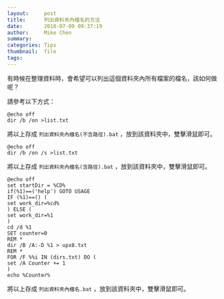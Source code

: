 ```yaml
---
layout:     post
title:      列出資料夾內檔名的方法
date:       2018-07-09 09:37:19
author:     Mike Chen
summary:    
categories: Tips
thumbnail:  file
tags:
---
```


有時候在整理資料時，會希望可以列出這個資料夾內所有檔案的檔名，該如何做呢？<br>

請參考以下方式：

```
@echo off
dir /b /on >list.txt
```

將以上存成 `列出資料夾內檔名(不含路徑).bat` ，放到該資料夾中，雙擊滑鼠即可。


```
@echo off
dir /b /on /s >list.txt
```

將以上存成 `列出資料夾內檔名(含路徑).bat` ，放到該資料夾中，雙擊滑鼠即可。


```
@echo off 
set startDir = %CD% 
if(%1)==('help') GOTO USAGE 
IF (%1)==() ( 
set work_dir=%cd% 
) ELSE ( 
set work_dir=%1 
) 
cd /d %1 
SET counter=0 
REM * 
dir /B /A:-D %1 > upx8.txt 
REM * 
FOR /F %%i IN (dirs.txt) DO ( 
set /A Counter += 1 
) 
echo %Counter% 
```

將以上存成 `列出資料夾內檔名.bat` ，放到該資料夾中，雙擊滑鼠即可。